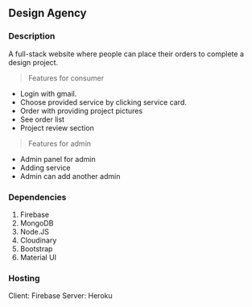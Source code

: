 

## Design Agency

### Description
 A full-stack website where people can place their orders to complete a design project.
 > Features for consumer
 - Login with gmail.
 - Choose provided service by clicking service card.
 - Order with providing project pictures
 - See order list
 - Project review section
  > Features for admin
  - Admin panel for admin
  - Adding service
  - Admin can add another admin
  
  ### Dependencies
  1. Firebase 
  2. MongoDB
  3. Node.JS
  4. Cloudinary
  5. Bootstrap
  6. Material UI
  
  ### Hosting
  Client:  Firebase
  Server: Heroku

